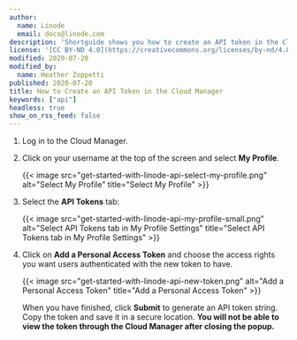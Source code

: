 ```yaml
---
author:
  name: Linode
  email: docs@linode.com
description: 'Shortguide shows you how to create an API token in the Cloud Manager.'
license: '[CC BY-ND 4.0](https://creativecommons.org/licenses/by-nd/4.0)'
modified: 2020-07-20
modified_by:
  name: Heather Zoppetti
published: 2020-07-20
title: How to Create an API Token in the Cloud Manager
keywords: ["api"]
headless: true
show_on_rss_feed: false
---
```


1.  Log in to the Cloud Manager.

2.  Click on your username at the top of the screen and select **My Profile**.

    {{< image src="get-started-with-linode-api-select-my-profile.png" alt="Select My Profile" title="Select My Profile" >}}

3.  Select the **API Tokens** tab:

    {{< image src="get-started-with-linode-api-my-profile-small.png" alt="Select API Tokens tab in My Profile Settings" title="Select API Tokens tab in My Profile Settings" >}}

4.  Click on **Add a Personal Access Token** and choose the access rights you want users authenticated with the new token to have.

    {{< image src="get-started-with-linode-api-new-token.png" alt="Add a Personal Access Token" title="Add a Personal Access Token" >}}

    When you have finished, click **Submit** to generate an API token string. Copy the token and save it in a secure location. **You will not be able to view the token through the Cloud Manager after closing the popup.**
